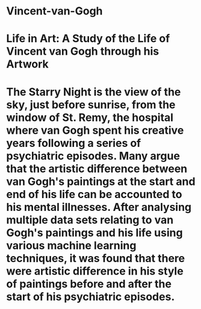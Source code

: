 # Vincent-van-Gogh
# Life in Art: A Study of the Life of Vincent van Gogh through his Artwork
# The Starry Night is the view of the sky, just before sunrise, from the window of St. Remy, the hospital where van Gogh spent his creative years following a series of psychiatric episodes. Many argue that the artistic difference between van Gogh's paintings at the start and end of his life can be accounted to his mental illnesses. After analysing multiple data sets relating to van Gogh's paintings and his life using various machine learning techniques, it was found that there were artistic difference in his style of paintings before and after the start of his psychiatric episodes.
